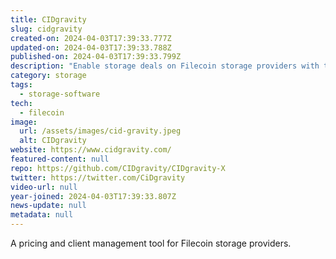 ```yaml
---
title: CIDgravity
slug: cidgravity
created-on: 2024-04-03T17:39:33.777Z
updated-on: 2024-04-03T17:39:33.788Z
published-on: 2024-04-03T17:39:33.799Z
description: "Enable storage deals on Filecoin storage providers with tailored pricing."
category: storage
tags:
  - storage-software
tech:
  - filecoin
image:
  url: /assets/images/cid-gravity.jpeg
  alt: CIDgravity
website: https://www.cidgravity.com/
featured-content: null
repo: https://github.com/CIDgravity/CIDgravity-X
twitter: https://twitter.com/CiDgravity
video-url: null
year-joined: 2024-04-03T17:39:33.807Z
news-update: null
metadata: null
---
```


A pricing and client management tool for Filecoin storage providers.

